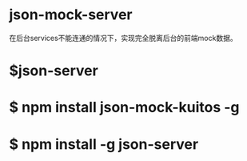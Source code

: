 # json-mock-server

在后台services不能连通的情况下，实现完全脱离后台的前端mock数据。

# $json-server

# $ npm install json-mock-kuitos -g

# $ npm install -g json-server
